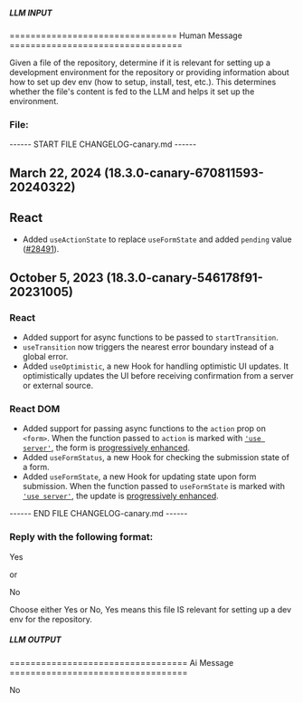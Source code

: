 ##### LLM INPUT #####
================================ Human Message =================================

Given a file of the repository, determine if it is relevant for setting up a development environment for the repository or providing information about how to set up dev env (how to setup, install, test, etc.). This determines whether the file's content is fed to the LLM and helps it set up the environment.

### File:
------ START FILE CHANGELOG-canary.md ------
## March 22, 2024 (18.3.0-canary-670811593-20240322)

## React
- Added `useActionState` to replace `useFormState` and added `pending` value ([#28491](https://github.com/facebook/react/pull/28491)).

## October 5, 2023 (18.3.0-canary-546178f91-20231005)

### React

- Added support for async functions to be passed to `startTransition`. 
- `useTransition` now triggers the nearest error boundary instead of a global error.
- Added `useOptimistic`, a new Hook for handling optimistic UI updates. It optimistically updates the UI before receiving confirmation from a server or external source.

### React DOM

- Added support for passing async functions to the `action` prop on `<form>`. When the function passed to `action` is marked with [`'use server'`](https://react.dev/reference/react/use-server), the form is [progressively enhanced](https://developer.mozilla.org/en-US/docs/Glossary/Progressive_Enhancement).
- Added `useFormStatus`, a new Hook for checking the submission state of a form.
- Added `useFormState`, a new Hook for updating state upon form submission. When the function passed to `useFormState` is marked with [`'use server'`](https://react.dev/reference/react/use-server), the update is [progressively enhanced](https://developer.mozilla.org/en-US/docs/Glossary/Progressive_Enhancement).

------ END FILE CHANGELOG-canary.md ------

### Reply with the following format:

<rel>Yes</rel>

or

<rel>No</rel>

Choose either Yes or No, Yes means this file IS relevant for setting up a dev env for the repository.

##### LLM OUTPUT #####
================================== Ai Message ==================================

<rel>No</rel>